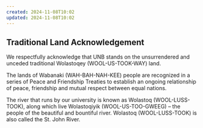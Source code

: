 ```yaml
---
created: 2024-11-08T10:02
updated: 2024-11-08T10:02
---
```


## Traditional Land Acknowledgement

We respectfully acknowledge that UNB stands on the unsurrendered and unceded traditional Wolastoqey (WOOL-US-TOOK-WAY) land.

The lands of Wabanaki (WAH-BAH-NAH-KEE) people are recognized in a series of Peace and Friendship Treaties to establish an ongoing relationship of peace, friendship and mutual respect between equal nations.

The river that runs by our university is known as Wolastoq (WOOL-LUSS-TOOK), along which live Wolastoqiyik (WOOL-US-TOO-GWEEG) – the people of the beautiful and bountiful river. Wolastoq (WOOL-LUSS-TOOK) is also called the St. John River.
